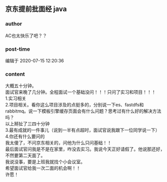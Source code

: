 ## 京东提前批面经 java
### author 
AC也太快乐了吧？？
### post-time 

编辑于  2020-07-15 12:20:36
### content 
<div class="post-topic-des nc-post-content">
 <div>
  大概五十分钟。
 </div>
 <div>
  面试官来晚了几分钟。全程面试一个基础没问！！！只问了实习和项目！！！
 </div>
 <div>
  1.实习相关
 </div>
 <div>
  2.项目相关。看你这么项目涉及的点挺多的，分别说一下es、fastdfs和rabbitmq。说一下模板引擎缓存页面会有什么问题？思考过有什么好的解决方法吗？
 </div>
 <div>
  以上掰扯了三四十分钟
 </div>
 <div>
  3.最有成就的一件事儿（说到一半有点超时，面试官说我跟下一位同学说一下）
 </div>
 <div>
  4.你还有什么要问的
 </div>
 <div>
  我太傻了，不问京东相关的，问他为什么只问基础！！
 </div>
 <div>
  最后面试官问我是不是在家里，咋没去实习。我说今天正好请假了。他说那还好，不然要第二天面了。
 </div>
 <div>
  我说没事，要是上班我就找个小会议室。
 </div>
 <div>
  希望面试官给我一次二面的机会啊！！
 </div>
 <div>
  <span>
  </span>
  许愿！
 </div>
 <div>
  <br/>
 </div>
 <div>
  <br/>
 </div>
</div>
